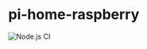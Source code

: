 # pi-home-raspberry

![Node.js CI](https://github.com/raspberry-pi-home/pi-home-raspberry/workflows/Node.js%20CI/badge.svg)
